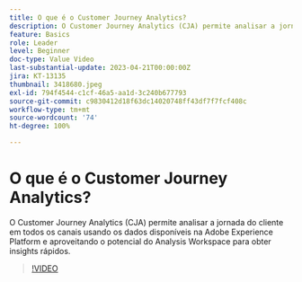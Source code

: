 ```yaml
---
title: O que é o Customer Journey Analytics?
description: O Customer Journey Analytics (CJA) permite analisar a jornada do cliente em todos os canais usando os dados disponíveis na Adobe Experience Platform e aproveitando o potencial do Analysis Workspace para obter insights rápidos.
feature: Basics
role: Leader
level: Beginner
doc-type: Value Video
last-substantial-update: 2023-04-21T00:00:00Z
jira: KT-13135
thumbnail: 3418680.jpeg
exl-id: 794f4544-c1cf-46a5-aa1d-3c240b677793
source-git-commit: c9830412d18f63dc14020748ff43df7f7fcf408c
workflow-type: tm+mt
source-wordcount: '74'
ht-degree: 100%

---
```


# O que é o Customer Journey Analytics?

O Customer Journey Analytics (CJA) permite analisar a jornada do cliente em todos os canais usando os dados disponíveis na Adobe Experience Platform e aproveitando o potencial do Analysis Workspace para obter insights rápidos.

>[!VIDEO](https://video.tv.adobe.com/v/3418680/?quality=12&learn=on)

